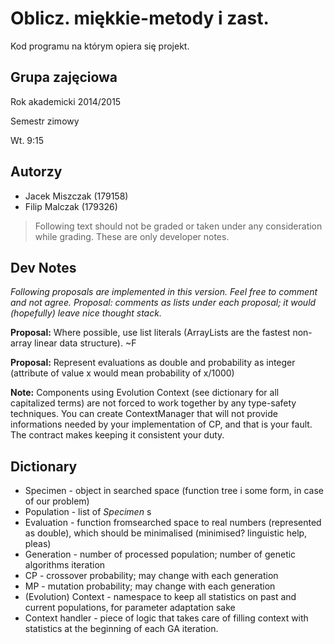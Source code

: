 Oblicz. miękkie-metody i zast.
==============================

Kod programu na którym opiera się projekt.

Grupa zajęciowa
---------------

Rok akademicki 2014/2015 

Semestr zimowy 

Wt. 9:15

Autorzy
-------

* Jacek Miszczak (179158)
* Filip Malczak (179326)

> Following text should not be graded or taken under any consideration while grading. These are only developer notes.

Dev Notes
---------

*Following proposals are implemented in this version. Feel free to comment and not agree. Proposal: comments as lists under
each proposal; it would (hopefully) leave nice thought stack.*

**Proposal:** Where possible, use list literals (ArrayLists are the fastest non-array linear data structure). ~F

**Proposal:** Represent evaluations as double and probability as integer (attribute of value x would mean probability of x/1000)
 
**Note:** Components using Evolution Context (see dictionary for all capitalized terms) are not forced to work together 
    by any type-safety techniques. You can create ContextManager that will not provide informations needed by your 
    implementation of CP, and that is your fault. The contract makes keeping it consistent your duty.  

Dictionary
----------

* Specimen - object in searched space (function tree i some form, in case of our problem)
* Population - list of _Specimen_ s
* Evaluation - function fromsearched space to real numbers (represented as double), which should be minimalised (minimised? linguistic help, pleas)
* Generation - number of processed population; number of genetic algorithms iteration
* CP - crossover probability; may change with each generation
* MP - mutation probability; may change with each generation
* (Evolution) Context - namespace to keep all statistics on past and current populations, for parameter adaptation sake
* Context handler - piece of logic that takes care of filling context with statistics at the beginning of each GA iteration.